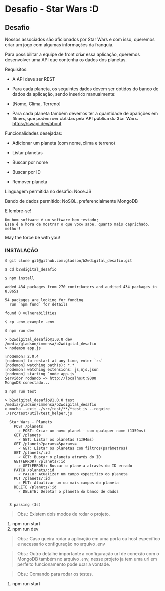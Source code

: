 # Desafio - Star Wars :D

## Desafio

Nossos associados são aficionados por Star Wars e com isso, queremos criar um jogo com algumas informações da franquia.

Para possibilitar a equipe de front criar essa aplicação, queremos desenvolver uma API que contenha os dados dos planetas.

Requisitos:

- A API deve ser REST

- Para cada planeta, os seguintes dados devem ser obtidos do banco de dados da aplicação, sendo inserido manualmente:

* [Nome, Clima, Terreno]

- Para cada planeta também devemos ter a quantidade de aparições em filmes, que podem ser obtidas pela API pública do Star Wars: 
https://swapi.dev/about


Funcionalidades desejadas:

- Adicionar um planeta (com nome, clima e terreno)

- Listar planetas

- Buscar por nome

- Buscar por ID

- Remover planeta


Linguagem permitida no desafio: Node.JS


Bando de dados permitido: NoSQL, preferencialmente MongoDB

E lembre-se!

    Um bom software é um software bem testado;
    Essa é a hora de mostrar o que você sabe, quanto mais caprichado, melhor!

May the force be with you!

### INSTALAÇÃO

```shell
$ git clone git@github.com:gladson/b2wdigital_desafio.git

$ cd b2wdigital_desafio

$ npm install

added 434 packages from 270 contributors and audited 434 packages in 8.865s

54 packages are looking for funding
  run `npm fund` for details

found 0 vulnerabilities

$ cp .env_example .env

$ npm run dev

> b2wdigital_desafio@1.0.0 dev /media/gladson/immensa/b2wdigital_desafio
> nodemon app.js

[nodemon] 2.0.4
[nodemon] to restart at any time, enter `rs`
[nodemon] watching path(s): *.*
[nodemon] watching extensions: js,mjs,json
[nodemon] starting `node app.js`
Servidor rodando => http://localhost:9000
MongoDB conectado...

$ npm run test

> b2wdigital_desafio@1.0.0 test /media/gladson/immensa/b2wdigital_desafio
> mocha --exit ./src/test/**/*test.js --require ./src/test/util/test_helper.js

  Star Wars - Planets
    POST /planets
      ✓ POST: Criar um novo planet - com qualquer nome (1359ms)
    GET /planets
      ✓ GET: Listar os planetas (1394ms)
    GET /planets?params=&params=
      ✓ GET: Listar os planetas com filtros(parâmetros)
    GET /planets/:id
      ✓ GET: Buscar o planeta através do ID
    GET(ERROR) /planets/:id
      ✓ GET(ERROR): Buscar o planeta através do ID errado
    PATCH /planets/:id
      ✓ PATCH: Atualizar um campo específico do planeta
    PUT /planets/:id
      ✓ PUT: Atualizar um ou mais campos do planeta
    DELETE /planets/:id
      ✓ DELETE: Deletar o planeta do banco de dados


  8 passing (3s)

```
> Obs.: Existem dois modos de rodar o projeto.

1. npm run start
2. npm run dev

> Obs.: 
> Caso queira rodar a aplicação em uma porta ou host especifico e necessario configuração no arquivo .env

> Obs.: Outro detalhe importante a configuração url de conexão com o MongoDB também no arquivo .env, nesse projeto ja tem uma url em perfeito funcionamento pode usar a vontade.

> Obs.: Comando para rodar os testes.
1. npm run start
